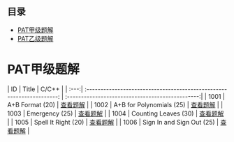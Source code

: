 ## 目录
- [PAT甲级题解](#pat甲级题解)
- [PAT乙级题解](#pat乙级题解)
# PAT甲级题解

|  ID  |                Title                                                   |                       C/C++                      |        | :---:| :--------------------------------------------------------------------: | :-----------------------------------------------:|
| 1001 |           A+B Format (20)                                              | [查看题解](http://www.mli1997.net/archives/1888)  | 
| 1002 |      A+B for Polynomials (25)                                          | [查看题解](http://www.mli1997.net/archives/1890)  | 
| 1003 |           Emergency (25)                                               | [查看题解](http://www.mli1997.net/archives/2359)  |
| 1004 |        Counting Leaves (30)                                            | [查看题解](http://www.mli1997.net/archives/2229)  |        | 1005 |         Spell It Right (20)                                            | [查看题解](http://www.mli1997.net/archives/1885)  |
| 1006 |      Sign In and Sign Out (25)                                         | [查看题解](http://www.mli1997.net/archives/2017)  | 
